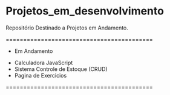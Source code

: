 # Projetos_em_desenvolvimento
Repositório Destinado a Projetos em Andamento.

==========================================

- Em Andamento

* Calculadora JavaScript
* Sistema Controle de Estoque (CRUD)
* Pagina de Exercicios

==========================================

